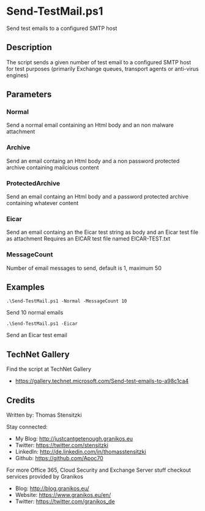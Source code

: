 # Send-TestMail.ps1
Send test emails to a configured SMTP host

## Description
The script sends a given number of test email to a configured SMTP host for test purposes (primarily Exchange queues, transport agents or anti-virus engines)

## Parameters
### Normal  
Send a normal email containing an Html body and an non malware attachment

### Archive
Send an email containg an Html body and a non password protected archive containing mailcious content

### ProtectedArchive
Send an email containg an Html body and a password protected archive containing whatever content

### Eicar
Send an email containg an the Eicar test string as body and an Eicar test file as attachment
Requires an EICAR test file named EICAR-TEST.txt 

### MessageCount
Number of email messages to send, default is 1, maximum 50

## Examples
```
.\Send-TestMail.ps1 -Normal -MessageCount 10
```
Send 10 normal emails

```
.\Send-TestMail.ps1 -Eicar
```
Send an Eicar test email

## TechNet Gallery
Find the script at TechNet Gallery
* https://gallery.technet.microsoft.com/Send-test-emails-to-a98c1ca4


## Credits
Written by: Thomas Stensitzki

Stay connected:

* My Blog: http://justcantgetenough.granikos.eu
* Twitter: https://twitter.com/stensitzki
* LinkedIn:	http://de.linkedin.com/in/thomasstensitzki
* Github: https://github.com/Apoc70

For more Office 365, Cloud Security and Exchange Server stuff checkout services provided by Granikos

* Blog: http://blog.granikos.eu/
* Website: https://www.granikos.eu/en/
* Twitter: https://twitter.com/granikos_de